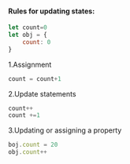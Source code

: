 #### Rules for updating states:
```javascript 
let count=0
let obj = {
    count: 0
}
```

1.Assignment
```javascript 
count = count+1
```

2.Update statements
```javascript 
count++
count +=1
```
3.Updating or assigning a property
```javascript 
boj.count = 20
obj.count++
```